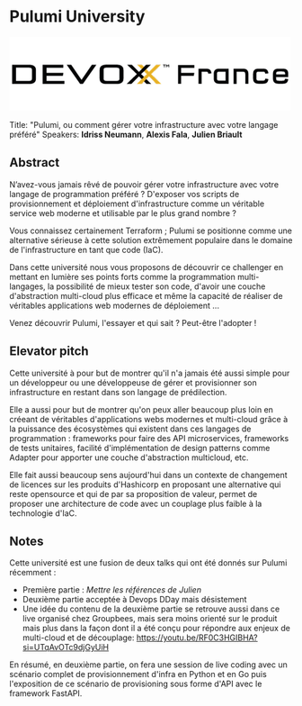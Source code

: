 # Pulumi University

![](src/img/logo_devoxx_fr.png)

Title: "Pulumi, ou comment gérer votre infrastructure avec votre langage préféré"
Speakers: **Idriss Neumann**, **Alexis Fala**, **Julien Briault**

## Abstract

N’avez-vous jamais rêvé de pouvoir gérer votre infrastructure avec votre langage de programmation préféré ? D'exposer vos scripts de provisionnement et déploiement d'infrastructure comme un véritable service web moderne et utilisable par le plus grand nombre ?

Vous connaissez certainement Terraform ; Pulumi se positionne comme une alternative sérieuse à cette solution extrêmement populaire dans le domaine de l'infrastructure en tant que code (IaC).

Dans cette université nous vous proposons de découvrir ce challenger en mettant en lumière ses points forts comme la programmation multi-langages, la possibilité de mieux tester son code, d'avoir une couche d'abstraction multi-cloud plus efficace et même la capacité de réaliser de véritables applications web modernes de déploiement ...

Venez découvrir Pulumi, l'essayer et qui sait ? Peut-être l'adopter !

## Elevator pitch

Cette université à pour but de montrer qu'il n'a jamais été aussi simple pour un développeur ou une développeuse de gérer et provisionner son infrastructure en restant dans son langage de prédilection. 

Elle a aussi pour but de montrer qu'on peux aller beaucoup plus loin en créeant de véritables d'applications webs modernes et multi-cloud grâce à la puissance des écosystèmes qui existent dans ces langages de programmation : frameworks pour faire des API microservices, frameworks de tests unitaires, facilité d'implémentation de design patterns comme Adapter pour apporter une couche d'abstraction multicloud, etc.

Elle fait aussi beaucoup sens aujourd'hui dans un contexte de changement de licences sur les produits d'Hashicorp en proposant une alternative qui reste opensource et qui de par sa proposition de valeur, permet de proposer une architecture de code avec un couplage plus faible à la technologie d'IaC.

## Notes

Cette université est une fusion de deux talks qui ont été donnés sur Pulumi récemment :

* Première partie : _Mettre les références de Julien_
* Deuxième partie acceptée à Devops DDay mais désistement
* Une idée du contenu de la deuxième partie se retrouve aussi dans ce live organisé chez Groupbees, mais sera moins orienté sur le produit mais plus dans la façon dont il a été conçu pour répondre aux enjeux de multi-cloud et de découplage: https://youtu.be/RF0C3HGIBHA?si=UTqAvOTc9djGyUiH

En résumé, en deuxième partie, on fera une session de live coding avec un scénario complet de provisionnement d'infra en Python et en Go puis l'exposition de ce scénario de provisioning sous forme d'API avec le framework FastAPI.
